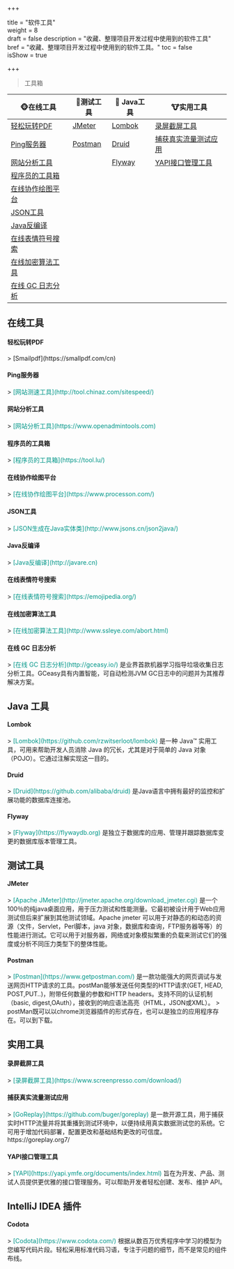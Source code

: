 +++

title = "软件工具"  
weight = 8  
draft = false 
description = "收藏、整理项目开发过程中使用到的软件工具"  
bref = "收藏、整理项目开发过程中使用到的软件工具。"
toc = false  
isShow = true

+++

> 工具箱

🐵在线工具 | 🦍测试工具 | 🦊 Java工具 | 🐮实用工具
---|---|---|---
<a href="#轻松玩转PDF">轻松玩转PDF</a> | <a href="#JMeter">JMeter</a> | <a href="#Lombok">Lombok</a> | <a href="#录屏截屏工具">录屏截屏工具</a>  
<a href="#Ping服务器">Ping服务器</a> | <a href="#Postman">Postman</a> | <a href="#Druid">Druid</a> | <a href="#捕获真实流量测试应用">捕获真实流量测试应用</a>  
<a href="#网站分析工具">网站分析工具</a> | | <a href="#Flyway">Flyway</a> | <a href="#YAPI接口管理工具">YAPI接口管理工具</a>   
<a href="#程序员的工具箱">程序员的工具箱</a> | | |   
<a href="#在线协作绘图平台">在线协作绘图平台</a> | | |   
<a href="#JSON工具">JSON工具</a> | | |   
<a href="#Java反编译">Java反编译</a> | | |   
<a href="#在线表情符号搜索">在线表情符号搜索</a> | | |   
<a href="#在线加密算法工具">在线加密算法工具</a> | | |  
<a href="#在线 GC 日志分析">在线 GC 日志分析</a> | | |  

## 在线工具

<h4 id="轻松玩转PDF" data-scroll-id="轻松玩转PDF" tabindex="-1" style="outline: none;">轻松玩转PDF</h4>  
> [Smailpdf](https://smallpdf.com/cn) 

<h4 id="Ping服务器" data-scroll-id="Ping服务器" tabindex="-1" style="outline: none;">Ping服务器</h4>  
> <font color=#009688>[网站测速工具](http://tool.chinaz.com/sitespeed/) </font>

<h4 id="网站分析工具" data-scroll-id="网站分析工具" tabindex="-1" style="outline: none;">网站分析工具</h4>  
> <font color=#009688>[网站分析工具](https://www.openadmintools.com) </font>

<h4 id="程序员的工具箱" data-scroll-id="程序员的工具箱" tabindex="-1" style="outline: none;">程序员的工具箱</h4>   
> <font color=#009688>[程序员的工具箱](https://tool.lu/) </font>

<h4 id="在线协作绘图平台" data-scroll-id="在线协作绘图平台" tabindex="-1" style="outline: none;">在线协作绘图平台</h4>
> <font color=#009688>[在线协作绘图平台](https://www.processon.com/) </font>

<h4 id="JSON工具" data-scroll-id="JSON工具" tabindex="-1" style="outline: none;">JSON工具</h4>
> <font color=#009688>[JSON生成在Java实体类](http://www.jsons.cn/json2java/) </font>

<h4 id="Java反编译" data-scroll-id="Java反编译" tabindex="-1" style="outline: none;">Java反编译</h4>
> <font color=#009688>[Java反编译](http://javare.cn) </font>

<h4 id="在线表情符号搜索" data-scroll-id="在线表情符号搜索" tabindex="-1" style="outline: none;">在线表情符号搜索</h4>
> <font color=#009688>[在线表情符号搜索](https://emojipedia.org/) </font>

<h4 id="在线加密算法工具" data-scroll-id="在线加密算法工具" tabindex="-1" style="outline: none;">在线加密算法工具</h4>
> <font color=#009688>[在线加密算法工具](http://www.ssleye.com/abort.html) </font>

<h4 id="在线 GC 日志分析" data-scroll-id="在线 GC 日志分析" tabindex="-1" style="outline: none;">在线 GC 日志分析</h4>
> <font color=#009688>[在线 GC 日志分析](http://gceasy.io/) </font>是业界首款机器学习指导垃圾收集日志分析工具。GCeasy具有内置智能，可自动检测JVM GC日志中的问题并为其推荐解决方案。

## Java 工具
<h4 id="Lombok" data-scroll-id="Lombok" tabindex="-1" style="outline: none;">Lombok</h4>
> <font color=#009688>[Lombok](https://github.com/rzwitserloot/lombok) </font>是一种 Java™ 实用工具，可用来帮助开发人员消除 Java 的冗长，尤其是对于简单的 Java 对象（POJO）。它通过注解实现这一目的。

<h4 id="Druid" data-scroll-id="Druid" tabindex="-1" style="outline: none;">Druid</h4>
> <font color=#009688>[Druid](https://github.com/alibaba/druid) </font>是Java语言中拥有最好的监控和扩展功能的数据库连接池。

<h4 id="Flyway" data-scroll-id="Flyway" tabindex="-1" style="outline: none;">Flyway</h4>
> <font color=#009688>[Flyway](https://flywaydb.org) </font> 是独立于数据库的应用、管理并跟踪数据库变更的数据库版本管理工具。

## 测试工具
<h4 id="JMeter" data-scroll-id="JMeter" tabindex="-1" style="outline: none;">JMeter</h4>
> <font color=#009688>[Apache JMeter](http://jmeter.apache.org/download_jmeter.cgi) </font> 是一个100％的纯java桌面应用，用于压力测试和性能测量。它最初被设计用于Web应用测试但后来扩展到其他测试领域。Apache jmeter 可以用于对静态的和动态的资源（文件，Servlet，Perl脚本，java 对象，数据库和查询，FTP服务器等等）的性能进行测试。它可以用于对服务器，网络或对象模拟繁重的负载来测试它们的强度或分析不同压力类型下的整体性能。

<h4 id="Postman" data-scroll-id="Postman" tabindex="-1" style="outline: none;">Postman</h4>
> <font color=#009688>[Postman](https://www.getpostman.com/) </font> 是一款功能强大的网页调试与发送网页HTTP请求的工具。postMan能够发送任何类型的HTTP请求(GET, HEAD, POST,PUT..)，附带任何数量的参数和HTTP headers。支持不同的认证机制（basic, digest,OAuth），接收到的响应语法高亮（HTML，JSON或XML）。
> postMan既可以以chrome浏览器插件的形式存在，也可以是独立的应用程序存在。可以到下载。

## 实用工具

<h4 id="录屏截屏工具" data-scroll-id="录屏截屏工具" tabindex="-1" style="outline: none;">录屏截屏工具</h4>
> <font color=#009688>[录屏截屏工具](https://www.screenpresso.com/download/) </font>

<h4 id="捕获真实流量测试应用" data-scroll-id="捕获真实流量测试应用" tabindex="-1" style="outline: none;">捕获真实流量测试应用</h4>
> <font color=#009688>[GoReplay](https://github.com/buger/goreplay) </font>是一款开源工具，用于捕获实时HTTP流量并将其重播到测试环境中，以便持续用真实数据测试您的系统。它可用于增加代码部署，配置更改和基础结构更改的可信度。 
https://goreplay.org7/

<h4 id="YAPI接口管理工具" data-scroll-id="YAPI接口管理工具" tabindex="-1" style="outline: none;">YAPI接口管理工具</h4>
> <font color=#009688>[YAPI](https://yapi.ymfe.org/documents/index.html) </font>旨在为开发、产品、测试人员提供更优雅的接口管理服务。可以帮助开发者轻松创建、发布、维护 API。

## IntelliJ IDEA 插件
<h4 id="Codota" data-scroll-id="Codota" tabindex="-1" style="outline: none;">Codota</h4>
> <font color=#009688>[Codota](https://www.codota.com/) </font>根据从数百万优秀程序中学习的模型为您编写代码片段。轻松采用标准代码习语，专注于问题的细节，而不是常见的组件布线。

